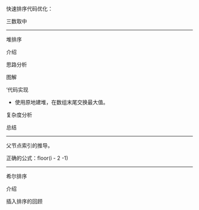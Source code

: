 快速排序代码优化：

三数取中

---

堆排序

介绍

思路分析

图解

‘代码实现

- 使用原地建堆，在数组末尾交换最大值。

复杂度分析

总结

---

父节点索引的推导。

正确的公式：floor(i - 2 -1)

---

希尔排序

介绍

插入排序的回顾